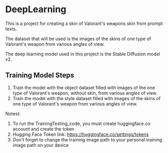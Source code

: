 # DeepLearning

This is a project for creating a skin of Valorant's weapons skin from prompt texts.

The dataset that will be used is the images of the skins of one type of Valorant's weapon from various angles of view.

The deep learning model used in this project is the Stable Diffusion model v2.

## Training Model Steps
1. Train the model with the object dataset filled with images of the one type of Valorant's weapon, without skin, from various angles of view.
2. Train the model with the style dataset filled with images of the skins of one type of Valorant's weapon from various angles of view.

Notest: 
1. To run the TrainingTesting_code, you must create huggingface.co account and create the token
2. Hugging Face Token link: https://huggingface.co/settings/tokens
3. Don't forget to change the training image path to your personal training image path on your device
